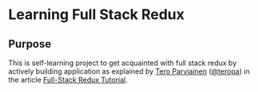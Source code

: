 # Learning Full Stack Redux
## Purpose
This is self-learning project to get acquainted with full stack redux by actively building application as explained by [Tero Parviainen](teropa.info) ([@teropa](https://twitter.com/teropa)) in the article [Full-Stack Redux Tutorial](http://teropa.info/blog/2015/09/10/full-stack-redux-tutorial.html).
